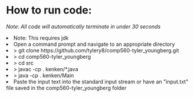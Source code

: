 # How to run code:

*Note: All code will automatically terminate in under 30 seconds*

<li>Note: This requires jdk
<li>Open a command prompt and navigate to an appropriate directory
<li> > git clone https://github.com/tylery8/comp560-tyler_youngberg.git
<li> > cd comp560-tyler_youngberg
<li> > cd src
<li> > javac -cp . kenken/*.java
<li> > java -cp . kenken/Main
<li>Paste the input text into the standard input stream or have an "input.txt" file saved in the comp560-tyler_youngberg folder